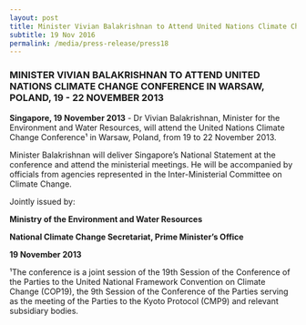```yaml
---
layout: post
title: Minister Vivian Balakrishnan to Attend United Nations Climate Change Conference In Warsaw, Poland, 19 - 22 November 2013
subtitle: 19 Nov 2016
permalink: /media/press-release/press18
---
```


### MINISTER VIVIAN BALAKRISHNAN TO ATTEND UNITED NATIONS CLIMATE CHANGE CONFERENCE IN WARSAW, POLAND, 19 - 22 NOVEMBER 2013

**Singapore, 19 November 2013** - Dr Vivian Balakrishnan, Minister for the Environment and Water Resources, will attend the United Nations Climate Change Conference¹ in Warsaw, Poland, from 19 to 22 November 2013.

Minister Balakrishnan will deliver Singapore’s National Statement at the conference and attend the ministerial meetings. He will be accompanied by officials from agencies represented in the Inter-Ministerial Committee on Climate Change.

Jointly issued by:

**Ministry of the Environment and Water Resources**

**National Climate Change Secretariat, Prime Minister’s Office**

**19 November 2013**

¹The conference is a joint session of the 19th Session of the Conference of the Parties to the United National Framework Convention on Climate Change (COP19), the 9th Session of the Conference of the Parties serving as the meeting of the Parties to the Kyoto Protocol (CMP9) and relevant subsidiary bodies.
